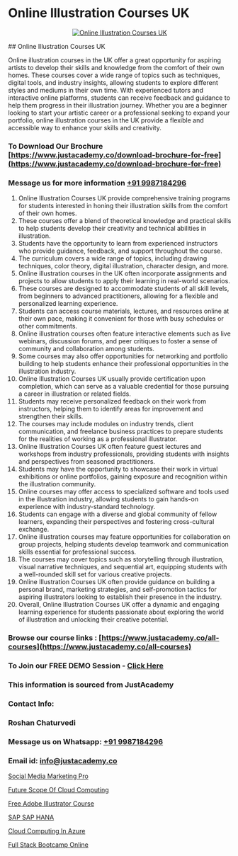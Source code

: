 # Online Illustration Courses UK

<p align="center">
  <a href="https://justacademy.co/all-courses">
    <img src="https://ibb.co/CngWr2j" alt="Online Illustration Courses UK">
  </a>
</p>
## Online Illustration Courses UK

Online illustration courses in the UK offer a great opportunity for aspiring artists to develop their skills and knowledge from the comfort of their own homes. These courses cover a wide range of topics such as techniques, digital tools, and industry insights, allowing students to explore different styles and mediums in their own time. With experienced tutors and interactive online platforms, students can receive feedback and guidance to help them progress in their illustration journey. Whether you are a beginner looking to start your artistic career or a professional seeking to expand your portfolio, online illustration courses in the UK provide a flexible and accessible way to enhance your skills and creativity.
### To Download Our Brochure [https://www.justacademy.co/download-brochure-for-free](https://www.justacademy.co/download-brochure-for-free)
### Message us for more information [+91 9987184296](https://api.whatsapp.com/send?phone=919987184296)
1) Online Illustration Courses UK provide comprehensive training programs for students interested in honing their illustration skills from the comfort of their own homes.
2) These courses offer a blend of theoretical knowledge and practical skills to help students develop their creativity and technical abilities in illustration.
3) Students have the opportunity to learn from experienced instructors who provide guidance, feedback, and support throughout the course.
4) The curriculum covers a wide range of topics, including drawing techniques, color theory, digital illustration, character design, and more.
5) Online illustration courses in the UK often incorporate assignments and projects to allow students to apply their learning in real-world scenarios.
6) These courses are designed to accommodate students of all skill levels, from beginners to advanced practitioners, allowing for a flexible and personalized learning experience.
7) Students can access course materials, lectures, and resources online at their own pace, making it convenient for those with busy schedules or other commitments.
8) Online illustration courses often feature interactive elements such as live webinars, discussion forums, and peer critiques to foster a sense of community and collaboration among students.
9) Some courses may also offer opportunities for networking and portfolio building to help students enhance their professional opportunities in the illustration industry.
10) Online Illustration Courses UK usually provide certification upon completion, which can serve as a valuable credential for those pursuing a career in illustration or related fields.
11) Students may receive personalized feedback on their work from instructors, helping them to identify areas for improvement and strengthen their skills.
12) The courses may include modules on industry trends, client communication, and freelance business practices to prepare students for the realities of working as a professional illustrator.
13) Online Illustration Courses UK often feature guest lectures and workshops from industry professionals, providing students with insights and perspectives from seasoned practitioners.
14) Students may have the opportunity to showcase their work in virtual exhibitions or online portfolios, gaining exposure and recognition within the illustration community.
15) Online courses may offer access to specialized software and tools used in the illustration industry, allowing students to gain hands-on experience with industry-standard technology.
16) Students can engage with a diverse and global community of fellow learners, expanding their perspectives and fostering cross-cultural exchange.
17) Online illustration courses may feature opportunities for collaboration on group projects, helping students develop teamwork and communication skills essential for professional success.
18) The courses may cover topics such as storytelling through illustration, visual narrative techniques, and sequential art, equipping students with a well-rounded skill set for various creative projects.
19) Online Illustration Courses UK often provide guidance on building a personal brand, marketing strategies, and self-promotion tactics for aspiring illustrators looking to establish their presence in the industry.
20) Overall, Online Illustration Courses UK offer a dynamic and engaging learning experience for students passionate about exploring the world of illustration and unlocking their creative potential.

### Browse our course links : [https://www.justacademy.co/all-courses](https://www.justacademy.co/all-courses) 
### To Join our FREE DEMO Session - [Click Here](https://www.justacademy.co/register-for-course-demo)


### This information is sourced from JustAcademy
### Contact Info:
### Roshan Chaturvedi
### Message us on Whatsapp: [+91 9987184296](https://api.whatsapp.com/send?phone=919987184296)
### Email id: [info@justacademy.co](mailto:info@justacademy.co)
                
[Social Media Marketing Pro](https://www.linkedin.com/pulse/social-media-marketing-pro-justacademy-sunnyvale-wiwbc?trackingId=XesVuryRokDE4Y%2BaMnM77Q%3D%3D&lipi=urn%3Ali%3Apage%3Ad_flagship3_company_admin%3BUjFoUpg3TaeqGUVsU2Vh7w%3D%3D)

[Future Scope Of Cloud Computing](https://www.linkedin.com/pulse/future-scope-cloud-computing-justacademy-jaipur-zognc?trackingId=SlXLljQnpmZlJCYRtkJXXQ%3D%3D&lipi=urn%3Ali%3Apage%3Ad_flagship3_company_admin%3BIXUBIWFOQ8%2BPAHGixoaE%2FQ%3D%3D)

[Free Adobe Illustrator Course](https://medium.com/@kumarishimmi99/free-adobe-illustrator-course-1322dab0ba24)

[SAP SAP HANA](https://medium.com/@negishivu99/sap-sap-hana-b06f7940c09a)

[Cloud Computing In Azure](https://justacademyin.github.io/justacademy/cloud-computing-in-azure)

[Full Stack Bootcamp Online](https://justacademyin.github.io/justacademy/full-stack-bootcamp-online)

